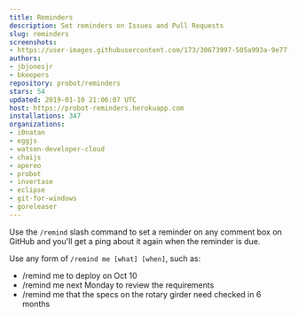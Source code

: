 ```yaml
---
title: Reminders
description: Set reminders on Issues and Pull Requests
slug: reminders
screenshots:
- https://user-images.githubusercontent.com/173/30673997-505a993a-9e77-11e7-8f0f-d5a606816e8e.png
authors:
- jbjonesjr
- bkeepers
repository: probot/reminders
stars: 54
updated: 2019-01-10 21:06:07 UTC
host: https://probot-reminders.herokuapp.com
installations: 347
organizations:
- i0natan
- eggjs
- watson-developer-cloud
- chaijs
- apereo
- probot
- invertase
- eclipse
- git-for-windows
- goreleaser
---
```


Use the `/remind` slash command to set a reminder on any comment box on GitHub and you'll get a ping about it again when the reminder is due.

Use any form of `/remind me [what] [when]`, such as:

- /remind me to deploy on Oct 10
- /remind me next Monday to review the requirements
- /remind me that the specs on the rotary girder need checked in 6 months

